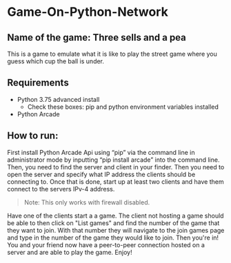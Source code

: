 # Game-On-Python-Network

## Name of the game: Three sells and a pea

This is a game to emulate what it is like to play the street game where you guess which cup the ball is under.

## Requirements

- Python 3.75 advanced install
    - Check these boxes: pip and python environment variables installed
- Python Arcade


## How to run:

First install Python Arcade Api using “pip” via the command line in administrator mode by inputting “pip install arcade” into the command line. Then, you need to find the server and client in your finder. Then you need to open the server and specify what IP address the clients should be connecting to. Once that is done, start up at least two clients and have them connect to the servers IPv-4 address.
>Note: This only works with firewall disabled.

Have one of the clients start a a game. The client not hosting a game should be able to then click on "List games" and find the number of the game that they want to join. With that number they will navigate to the join games page and type in the number of the game they would like to join. Then you're in! You and your friend now have a peer-to-peer connection hosted on a server and are able to play the game. Enjoy!
